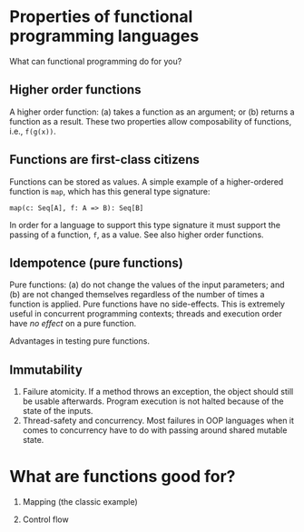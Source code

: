 # Properties of functional programming languages

What can functional programming do for you?

## Higher order functions

A higher order function: (a) takes a function as an argument; or (b) returns a function as a result.
These two properties allow composability of functions, i.e., `f(g(x))`.

## Functions are first-class citizens

Functions can be stored as values. A simple example of a higher-ordered function is `map`, which
has this general type signature:

`map(c: Seq[A], f: A => B): Seq[B]`

In order for a language to support this type signature it must support the passing of a function, `f`,
as a value. See also higher order functions.

## Idempotence (pure functions)

Pure functions: (a) do not change the values of the input parameters; and (b) are not 
changed themselves regardless of the number of times a function is applied. 
Pure functions have no side-effects. This is extremely useful in concurrent programming
contexts; threads and execution order have _no effect_ on a pure function.

Advantages in testing pure functions.

## Immutability 

1. Failure atomicity. If a method throws an exception, the object should still be usable afterwards.
Program execution is not halted because of the state of the inputs. 
2. Thread-safety and concurrency. Most failures in OOP languages when it comes to concurrency
have to do with passing around shared mutable state.

# What are functions good for?

1. Mapping (the classic example)

2. Control flow
